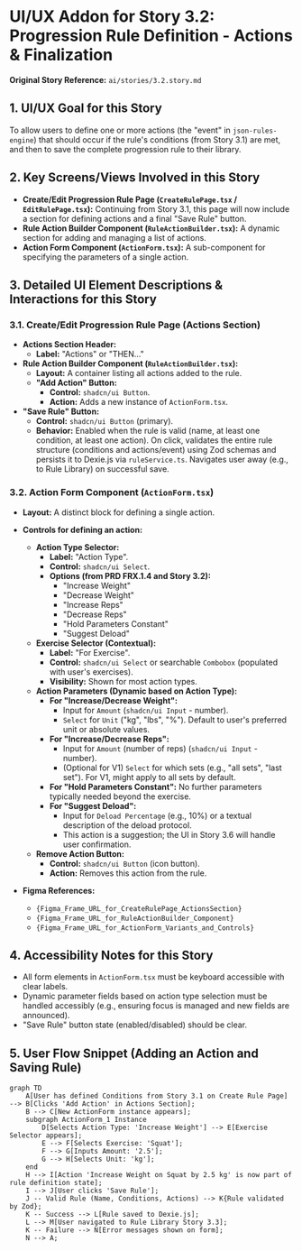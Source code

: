 # UI/UX Addon for Story 3.2: Progression Rule Definition - Actions & Finalization

**Original Story Reference:** `ai/stories/3.2.story.md`

## 1. UI/UX Goal for this Story

To allow users to define one or more actions (the "event" in `json-rules-engine`) that should occur if the rule's conditions (from Story 3.1) are met, and then to save the complete progression rule to their library.

## 2. Key Screens/Views Involved in this Story

- **Create/Edit Progression Rule Page (`CreateRulePage.tsx` / `EditRulePage.tsx`):** Continuing from Story 3.1, this page will now include a section for defining actions and a final "Save Rule" button.
- **Rule Action Builder Component (`RuleActionBuilder.tsx`):** A dynamic section for adding and managing a list of actions.
- **Action Form Component (`ActionForm.tsx`):** A sub-component for specifying the parameters of a single action.

## 3. Detailed UI Element Descriptions & Interactions for this Story

### 3.1. Create/Edit Progression Rule Page (Actions Section)

- **Actions Section Header:**
  - **Label:** "Actions" or "THEN..."
- **Rule Action Builder Component (`RuleActionBuilder.tsx`):**
  - **Layout:** A container listing all actions added to the rule.
  - **"Add Action" Button:**
    - **Control:** `shadcn/ui Button`.
    - **Action:** Adds a new instance of `ActionForm.tsx`.
- **"Save Rule" Button:**
  - **Control:** `shadcn/ui Button` (primary).
  - **Behavior:** Enabled when the rule is valid (name, at least one condition, at least one action). On click, validates the entire rule structure (conditions and actions/event) using Zod schemas and persists it to Dexie.js via `ruleService.ts`. Navigates user away (e.g., to Rule Library) on successful save.

### 3.2. Action Form Component (`ActionForm.tsx`)

- **Layout:** A distinct block for defining a single action.
- **Controls for defining an action:**
  - **Action Type Selector:**
    - **Label:** "Action Type".
    - **Control:** `shadcn/ui Select`.
    - **Options (from PRD FRX.1.4 and Story 3.2):**
      - "Increase Weight"
      - "Decrease Weight"
      - "Increase Reps"
      - "Decrease Reps"
      - "Hold Parameters Constant"
      - "Suggest Deload"
  - **Exercise Selector (Contextual):**
    - **Label:** "For Exercise".
    - **Control:** `shadcn/ui Select` or searchable `Combobox` (populated with user's exercises).
    - **Visibility:** Shown for most action types.
  - **Action Parameters (Dynamic based on Action Type):**
    - **For "Increase/Decrease Weight":**
      - Input for `Amount` (`shadcn/ui Input` - number).
      - `Select` for `Unit` ("kg", "lbs", "%"). Default to user's preferred unit or absolute values.
    - **For "Increase/Decrease Reps":**
      - Input for `Amount` (number of reps) (`shadcn/ui Input` - number).
      - (Optional for V1) `Select` for which sets (e.g., "all sets", "last set"). For V1, might apply to all sets by default.
    - **For "Hold Parameters Constant":** No further parameters typically needed beyond the exercise.
    - **For "Suggest Deload":**
      - Input for `Deload Percentage` (e.g., 10%) or a textual description of the deload protocol.
      - This action is a suggestion; the UI in Story 3.6 will handle user confirmation.
  - **Remove Action Button:**
    - **Control:** `shadcn/ui Button` (icon button).
    - **Action:** Removes this action from the rule.

- **Figma References:**
  - `{Figma_Frame_URL_for_CreateRulePage_ActionsSection}`
  - `{Figma_Frame_URL_for_RuleActionBuilder_Component}`
  - `{Figma_Frame_URL_for_ActionForm_Variants_and_Controls}`

## 4. Accessibility Notes for this Story

- All form elements in `ActionForm.tsx` must be keyboard accessible with clear labels.
- Dynamic parameter fields based on action type selection must be handled accessibly (e.g., ensuring focus is managed and new fields are announced).
- "Save Rule" button state (enabled/disabled) should be clear.

## 5. User Flow Snippet (Adding an Action and Saving Rule)

```mermaid
graph TD
    A[User has defined Conditions from Story 3.1 on Create Rule Page] --> B[Clicks 'Add Action' in Actions Section];
    B --> C[New ActionForm instance appears];
    subgraph ActionForm_1 Instance
        D[Selects Action Type: 'Increase Weight'] --> E[Exercise Selector appears];
        E --> F[Selects Exercise: 'Squat'];
        F --> G[Inputs Amount: '2.5'];
        G --> H[Selects Unit: 'kg'];
    end
    H --> I[Action 'Increase Weight on Squat by 2.5 kg' is now part of rule definition state];
    I --> J[User clicks 'Save Rule'];
    J -- Valid Rule (Name, Conditions, Actions) --> K{Rule validated by Zod};
    K -- Success --> L[Rule saved to Dexie.js];
    L --> M[User navigated to Rule Library Story 3.3];
    K -- Failure --> N[Error messages shown on form];
    N --> A;
```

